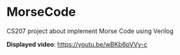 # MorseCode
CS207 project about implement Morse Code using Verilog

**Displayed video**: https://youtu.be/wBKb6pVVy-c
